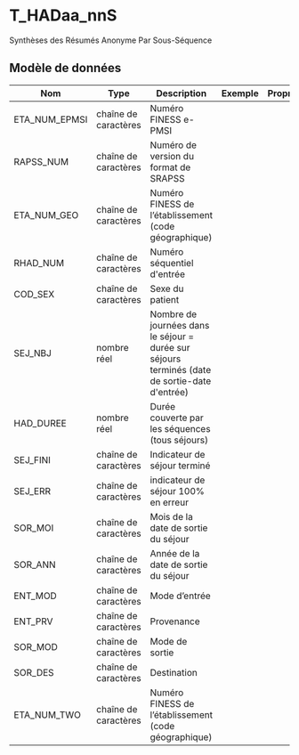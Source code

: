 # T_HADaa_nnS

Synthèses des Résumés Anonyme Par Sous-Séquence


## Modèle de données

|Nom|Type|Description|Exemple|Propriétés|
|-|-|-|-|-|
|ETA_NUM_EPMSI|chaîne de caractères|Numéro FINESS e-PMSI|||
|RAPSS_NUM|chaîne de caractères|Numéro de version du format de SRAPSS|||
|ETA_NUM_GEO|chaîne de caractères|Numéro FINESS de l’établissement (code géographique)|||
|RHAD_NUM|chaîne de caractères|Numéro séquentiel d'entrée|||
|COD_SEX|chaîne de caractères|Sexe du patient|||
|SEJ_NBJ|nombre réel|Nombre de journées dans le séjour = durée sur séjours terminés (date de sortie-date d'entrée)|||
|HAD_DUREE|nombre réel|Durée couverte par les séquences (tous séjours)|||
|SEJ_FINI|chaîne de caractères|Indicateur de séjour terminé|||
|SEJ_ERR|chaîne de caractères|indicateur de séjour 100% en erreur|||
|SOR_MOI|chaîne de caractères|Mois de la date de sortie du séjour|||
|SOR_ANN|chaîne de caractères|Année de la date de sortie du séjour|||
|ENT_MOD|chaîne de caractères|Mode d’entrée|||
|ENT_PRV|chaîne de caractères|Provenance|||
|SOR_MOD|chaîne de caractères|Mode de sortie|||
|SOR_DES|chaîne de caractères|Destination|||
|ETA_NUM_TWO|chaîne de caractères|Numéro FINESS de l’établissement (code géographique)|||

